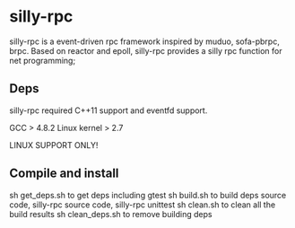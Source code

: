 # silly-rpc
silly-rpc is a event-driven rpc framework inspired by muduo, sofa-pbrpc, brpc.
Based on reactor and epoll, silly-rpc provides a silly rpc function for net
programming;

## Deps
silly-rpc required C++11 support and eventfd support.

GCC > 4.8.2
Linux kernel > 2.7

LINUX SUPPORT ONLY!


## Compile and install
sh get\_deps.sh to get deps including gtest 
sh build.sh to build deps source code, silly-rpc source code, silly-rpc unittest 
sh clean.sh to clean all the build results 
sh clean\_deps.sh to remove building deps 

